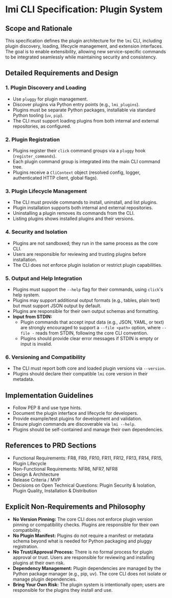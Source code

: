 # lmi CLI Specification: Plugin System

## Scope and Rationale

This specification defines the plugin architecture for the `lmi` CLI, including plugin discovery, loading, lifecycle management, and extension interfaces. The goal is to enable extensibility, allowing new service-specific commands to be integrated seamlessly while maintaining security and consistency.

## Detailed Requirements and Design

### 1. Plugin Discovery and Loading
- Use `pluggy` for plugin management.
- Discover plugins via Python entry points (e.g., `lmi_plugins`).
- Plugins must be separate Python packages, installable via standard Python tooling (`uv`, `pip`).
- The CLI must support loading plugins from both internal and external repositories, as configured.

### 2. Plugin Registration
- Plugins register their `click` command groups via a `pluggy` hook (`register_commands`).
- Each plugin command group is integrated into the main CLI command tree.
- Plugins receive a `CliContext` object (resolved config, logger, authenticated HTTP client, global flags).

### 3. Plugin Lifecycle Management
- The CLI must provide commands to install, uninstall, and list plugins.
- Plugin installation supports both internal and external repositories.
- Uninstalling a plugin removes its commands from the CLI.
- Listing plugins shows installed plugins and their versions.

### 4. Security and Isolation
- Plugins are not sandboxed; they run in the same process as the core CLI.
- Users are responsible for reviewing and trusting plugins before installation.
- The CLI does not enforce plugin isolation or restrict plugin capabilities.

### 5. Output and Help Integration
- Plugins must support the `--help` flag for their commands, using `click`'s help system.
- Plugins may support additional output formats (e.g., tables, plain text) but must support JSON output by default.
- Plugins are responsible for their own output schemas and formatting.
- **Input from STDIN:**
  - Plugin commands that accept input data (e.g., JSON, YAML, or text) are strongly encouraged to support a `--file <path>` option, where `--file -` reads from STDIN, following the core CLI convention.
  - Plugins should provide clear error messages if STDIN is empty or input is invalid.

### 6. Versioning and Compatibility
- The CLI must report both core and loaded plugin versions via `--version`.
- Plugins should declare their compatible `lmi` core version in their metadata.

## Implementation Guidelines
- Follow PEP 8 and use type hints.
- Document the plugin interface and lifecycle for developers.
- Provide example/test plugins for development and validation.
- Ensure plugin commands are discoverable via `lmi --help`.
- Plugins should be self-contained and manage their own dependencies.

## References to PRD Sections
- Functional Requirements: FR8, FR9, FR10, FR11, FR12, FR13, FR14, FR15, Plugin Lifecycle
- Non-Functional Requirements: NFR6, NFR7, NFR8
- Design & Architecture
- Release Criteria / MVP
- Decisions on Open Technical Questions: Plugin Security & Isolation, Plugin Quality, Installation & Distribution

## Explicit Non-Requirements and Philosophy

- **No Version Pinning:** The core CLI does not enforce plugin version pinning or compatibility checks. Plugins are responsible for their own compatibility.
- **No Plugin Manifest:** Plugins do not require a manifest or metadata schema beyond what is needed for Python packaging and pluggy registration.
- **No Trust/Approval Process:** There is no formal process for plugin approval or trust. Users are responsible for reviewing and installing plugins at their own risk.
- **Dependency Management:** Plugin dependencies are managed by the Python package manager (e.g., pip, uv). The core CLI does not isolate or manage plugin dependencies.
- **Bring Your Own Risk:** The plugin system is intentionally open; users are responsible for the plugins they install and use. 